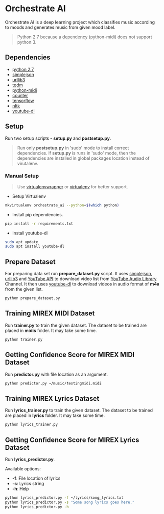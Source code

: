# Orchestrate AI

Orchestrate AI is a deep learning project which classifies music according to moods and generates music from given mood label.

> Python 2.7 because a dependency (python-midi) does not support python 3.

## Dependencies

* [python 2.7](https://www.python.org)
* [simplejson](https://simplejson.readthedocs.io/en/latest/)
* [urllib3](https://urllib3.readthedocs.io/en/latest/)
* [tqdm](https://pypi.python.org/pypi/tqdm)
* [python-midi](https://github.com/vishnubob/python-midi)
* [counter](https://docs.python.org/2/library/collections.html)
* [tensorflow](https://tensorflow.org)
* [nltk](http://www.nltk.org/)
* [youtube-dl](https://rg3.github.io/youtube-dl/)

## Setup

Run two setup scripts - **setup.py** and **postsetup.py**.
> Run only **postsetup.py** in 'sudo' mode to install correct dependencies. If **setup.py** is runs in 'sudo' mode, then the dependencies are installed in global packages location instead of virutalenv.

### Manual Setup
> Use [virtualenvwrapper](virtualenvwrapper.readthedocs.io) or [virtualenv](https://virtualenv.pypa.io/en/stable/) for better support.

* Setup Virtualenv
```sh
mkvirtualenv orchestrate_ai --python=$(which python)
```

* Install pip dependencies.
```sh
pip install -r requirements.txt
```

* Install youtube-dl
```sh
sudo apt update
sudo apt install youtube-dl
```

## Prepare Dataset
For preparing data set run **prepare_dataset.py** script. It uses [simplejson](https://simplejson.readthedocs.io/en/latest/), [urllib3](https://urllib3.readthedocs.io/en/latest/) and [YouTube API](https://developers.google.com/youtube/) to download video list from [YouTube Audio Library](https://www.youtube.com/user/AudioLibraryEN) Channel. It then uses [youtube-dl](https://rg3.github.io/youtube-dl/) to download videos in audio format of **m4a** from the given list.

```sh
python prepare_dataset.py
```

## Training MIREX MIDI Dataset
Run **trainer.py** to train the given dataset. The dataset to be trained are placed in **midis** folder. It may take some time.
```sh
python trainer.py
```

## Getting Confidence Score for MIREX MIDI Dataset
Run **predictor.py** with file location as an argument.
```sh
python predictor.py ~/music/testingmidi.midi
```

## Training MIREX Lyrics Dataset
Run **lyrics_trainer.py** to train the given dataset. The dataset to be trained are placed in **lyrics** folder. It may take some time.
```sh
python lyrics_trainer.py
```

## Getting Confidence Score for MIREX Lyrics Dataset
Run **lyrics_predictor.py**.

Available options:
* **-f**: File location of lyrics
* **-s**: Lyrics string
* **-h**: Help

```sh
python lyrics_predictor.py -f ~/lyrics/song_lyrics.txt
python lyrics_predictor.py -s "Some song lyrics goes here."
python lyrics_predictor.py -h
```
